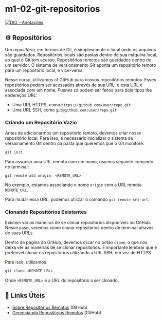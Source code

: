 # m1-02-git-repositorios

[![DIO - Anotações](https://img.shields.io/badge/DIO-Anota%C3%A7%C3%B5es-e7c2ff?style=for-the-badge)](https://web.dio.me/course/dominando-ides-java/learning/b0f1ae39-6af7-4a2c-8fc2-c73ae8463c84)

## :gear: Repositórios

Um _repositório,_ em termos de Git, é simplesmente o local onde os arquivos são guardados. Repositórios locais são pastas dentro de sua máquina local, ao qual o Git tem acesso. Repositórios remotos são guardados dentro de um servidor. O sistema de versionamento Git aponta um repositório remoto para um repositório local, e vice-versa.

Nesse curso, utilizamos of GitHub para nossos repositórios remotos. Esses repositórios podem ser acessados através de sua URL, e esta URL é associada com um nome. _Pushes_ só podem ser feitos para dois tipos the endereços URL:

* Uma URL HTTPS, como `https://github.com/user/repo.git`
* Uma URL SSH, como `git@github.com:user/repo.git`

### Criando um Repositório Vazio

Antes de adicionarmos um repositório remoto, devemos criar nosso repositório local. Para isso, é necessário inicializar o sistema de versionamento Git dentro da pasta que queremos que o Git monitore.

```bash
git init
```

Para associar uma URL remota com um nome, usamos seguinte comando no terminal:

```shell
git remote add origin  <REMOTE_URL> 
```

No exemplo, estamos associando o nome `origin` com a URL remota `REMOTE_URL`.

Para mudar essa URL, podemos utilizar o comando `git remote set-url`.

### Clonando Repositórios Existentes

Existem várias maneiras de se clonar repositórios disponíveis no GitHub. Nesse caso, veremos como clonar repositórios dentro de terminal através de suas URLs.

Dentro da página do GitHub, devemos clicar no botão `clone`, o que nos deixa ver as maneiras de se clonar repositórios. É importante lembrar que é preferível clonar os repositórios utilizando a URL SSH, em vez de HTTPS.

Para isso, utilizamos:

```bash
git clone <REMOTE_URL>
```

Onde `<REMOTE_URL>` é a URL do repositório a ser clonado.

## :link: Links Úteis

* [Sobre Repositórios Remotos](https://docs.github.com/en/get-started/getting-started-with-git/about-remote-repositories) (GitHub)
* [Gerenciando Repositórios Remotos](https://docs.github.com/en/get-started/getting-started-with-git/managing-remote-repositories) (GitHub)
